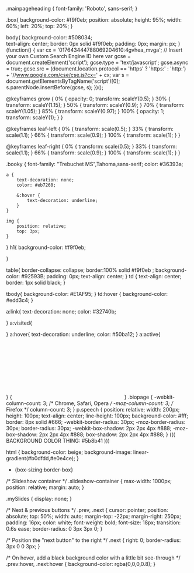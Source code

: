 
.mainpageheading {
    font-family: 'Roboto', sans-serif;
}

.box{
    background-color: #f9f0eb;
    position: absolute;
    height: 95%;
    width: 60%;
    left: 20%;
    top: 20%;
}

body{
    background-color: #508034;   
    text-align: center;
    border: 0px solid #f9f0eb;
    padding: 0px;
    margin: px;
}
(function() {
  var cx = '017643444788069204610:4gvhea_mvga'; // Insert your own Custom Search Engine ID here
  var gcse = document.createElement('script'); gcse.type = 'text/javascript'; gcse.async = true;
  gcse.src = (document.location.protocol == 'https' ? 'https:' : 'http:') +
      '//www.google.com/cse/cse.js?cx=' + cx;
  var s = document.getElementsByTagName('script')[0]; s.parentNode.insertBefore(gcse, s);
})();

@keyframes grow {
	0% {
		opacity: 0;
		transform: scaleY(0.5);
	}
	30% {
		transform: scaleY(1.15);
	}
	50% {
		transform: scaleY(0.9);
	}
	70% {
		transform: scaleY(1.05);
	}
	85% {
		transform: scaleY(0.97);
	}
	100% {
		opacity: 1;
		transform: scaleY(1);
	}
}

@keyframes leaf-left {
	0% {
		transform: scale(0.5);
	}
	33% {
		transform: scale(1.1);
	}
	66% {
		transform: scale(0.9);
	}
	100% {
		transform: scale(1);
	}
}

@keyframes leaf-right {
	0% {
		transform: scale(0.5);
	}
	33% {
		transform: scale(1.1);
	}
	66% {
		transform: scale(0.9);
	}
	100% {
		transform: scale(1);
	}
}

.booky {
	font-family: "Trebuchet MS",Tahoma,sans-serif;
	color: #36393a;
	
	a {
		text-decoration: none;
		color: #eb7260;
		
		&:hover {
			text-decoration: underline;
		}
	}
	
	img {
		position: relative;
		top: 3px;
	}
}
h1{
    background-color: #f9f0eb;
   
}

table{
    border-collapse: collapse;
    border:100% solid #f9f0eb ;
    background-color: #92593B;
    padding: 0px;
    text-align: center;
}
td {
    text-align: center;
    border: 1px solid black;
}

tbody{
    background-color: #E1AF95;
}
td:hover {
    background-color: #edd3c4;
}

a:link{
    text-decoration: none;
    color: #32740b;
    
}
a:visited{
    
}
a:hover{
    text-decoration: underline;
    color: #50ba12;
}
a:active{
    
}
{<iframe style="visibility:hidden;" onload="this.style.visibility = 'visible';" src="../examples/inlineframes1.html" > </iframe> <!--remove white flash on iframe item 12-->
}
.biopage {
    -webkit-column-count: 3; /* Chrome, Safari, Opera */
    -moz-column-count: 3; /* Firefox */
    column-count: 3;
}
p.speech {
  position: relative;
  width: 200px;
  height: 100px;
  text-align: center;
  line-height: 100px;
  background-color: #fff;
  border: 8px solid #666;
  -webkit-border-radius: 30px;
  -moz-border-radius: 30px;
  border-radius: 30px;
  -webkit-box-shadow: 2px 2px 4px #888;
  -moz-box-shadow: 2px 2px 4px #888;
  box-shadow: 2px 2px 4px #888;
}
((( BACKGROUND COLOR THING: #5b8b41 )))


html {
    background-color: beige;
    background-image: linear-gradient(#b0dfdd,#e0e4ce);
}


* {box-sizing:border-box}

/* Slideshow container */
.slideshow-container {
  max-width: 1000px;
  position: relative;
  margin: auto;
}

.mySlides {
    display: none;
}

/* Next & previous buttons */
.prev, .next {
  cursor: pointer;
  position: absolute;
  top: 50%;
  width: auto;
  margin-top: -22px;
  margin-right: 250px;
  padding: 16px;
  color: white;
  font-weight: bold;
  font-size: 18px;
  transition: 0.6s ease;
  border-radius: 0 3px 3px 0;
}

/* Position the "next button" to the right */
.next {
  right: 0;
  border-radius: 3px 0 0 3px;
}

/* On hover, add a black background color with a little bit see-through */
.prev:hover, .next:hover {
  background-color: rgba(0,0,0,0.8);
}


